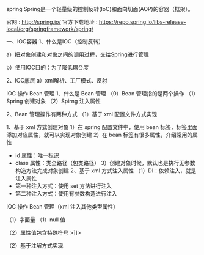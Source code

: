 spring
Spring是一个轻量级的控制反转(IoC)和面向切面(AOP)的容器（框架）。

官网 : http://spring.io/
官方下载地址 : https://repo.spring.io/libs-release-local/org/springframework/spring/


一、IOC容器
1、什么是IOC（控制反转）

 a）把对象创建和对象之间的调用过程，交给Spring进行管理

 b）使用IOC目的：为了降低耦合度

2、IOC底层
 a）xml解析、工厂模式、反射

IOC 操作 Bean 管理
1、什么是 Bean 管理
（0）Bean 管理指的是两个操作
（1）Spring 创建对象
（2）Spirng 注入属性

2、Bean 管理操作有两种方式
（1）基于 xml 配置文件方式实现

1、基于 xml 方式创建对象
1）在 spring 配置文件中，使用 bean 标签，标签里面添加对应属性，就可以实现对象创建
2）在 bean 标签有很多属性，介绍常用的属性
* id 属性：唯一标识
* class 属性：类全路径（包类路径）
3）创建对象时候，默认也是执行无参数构造方法完成对象创建
2、基于 xml 方式注入属性
  （1）DI：依赖注入，就是注入属性
* 第一种注入方式：使用 set 方法进行注入
* 第二种注入方式：使用有参数构造进行注入

IOC 操作 Bean 管理（xml 注入其他类型属性）

（1）字面量
（1）null 值
<!--null 值-->
<property name="address">
 <null/>
</property>
（2）属性值包含特殊符号
<!--属性值包含特殊符号
 1 把<>进行转义 &lt; &gt;
 2 把带特殊符号内容写到 CDATA
-->
<property name="address">
 <value><![CDATA[<<南京>>]]></value>
</property>


（2）基于注解方式实现